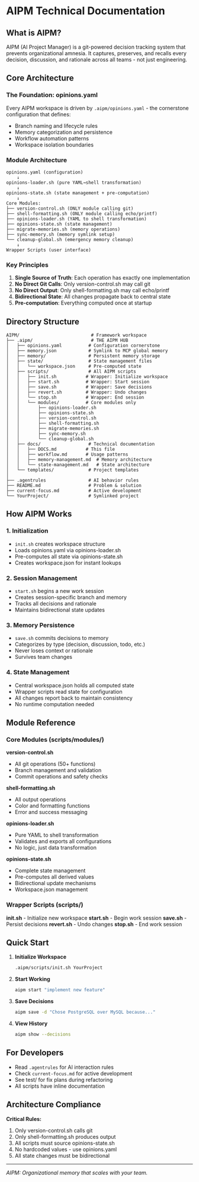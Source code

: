 # AIPM Technical Documentation

## What is AIPM?

AIPM (AI Project Manager) is a git-powered decision tracking system that prevents organizational amnesia. It captures, preserves, and recalls every decision, discussion, and rationale across all teams - not just engineering.

## Core Architecture

### The Foundation: opinions.yaml

Every AIPM workspace is driven by `.aipm/opinions.yaml` - the cornerstone configuration that defines:
- Branch naming and lifecycle rules
- Memory categorization and persistence
- Workflow automation patterns
- Workspace isolation boundaries

### Module Architecture

```
opinions.yaml (configuration)
    ↓
opinions-loader.sh (pure YAML→shell transformation)
    ↓
opinions-state.sh (state management + pre-computation)
    ↓
Core Modules:
├── version-control.sh (ONLY module calling git)
├── shell-formatting.sh (ONLY module calling echo/printf)  
├── opinions-loader.sh (YAML to shell transformation)
├── opinions-state.sh (state management)
├── migrate-memories.sh (memory operations)
├── sync-memory.sh (memory symlink setup)
└── cleanup-global.sh (emergency memory cleanup)
    ↓
Wrapper Scripts (user interface)
```

### Key Principles

1. **Single Source of Truth**: Each operation has exactly one implementation
2. **No Direct Git Calls**: Only version-control.sh may call git
3. **No Direct Output**: Only shell-formatting.sh may call echo/printf
4. **Bidirectional State**: All changes propagate back to central state
5. **Pre-computation**: Everything computed once at startup

## Directory Structure

```
AIPM/                           # Framework workspace
├── .aipm/                      # THE AIPM HUB
│   ├── opinions.yaml          # Configuration cornerstone
│   ├── memory.json            # Symlink to MCP global memory
│   ├── memory/                # Persistent memory storage
│   ├── state/                 # State management files
│   │   └── workspace.json     # Pre-computed state
│   ├── scripts/               # All AIPM scripts
│   │   ├── init.sh           # Wrapper: Initialize workspace
│   │   ├── start.sh          # Wrapper: Start session
│   │   ├── save.sh           # Wrapper: Save decisions
│   │   ├── revert.sh         # Wrapper: Undo changes
│   │   └── stop.sh           # Wrapper: End session
│   │   └── modules/          # Core modules only
│   │       ├── opinions-loader.sh
│   │       ├── opinions-state.sh
│   │       ├── version-control.sh
│   │       ├── shell-formatting.sh
│   │       ├── migrate-memories.sh
│   │       ├── sync-memory.sh
│   │       └── cleanup-global.sh
│   ├── docs/                  # Technical documentation
│   │   ├── DOCS.md           # This file
│   │   ├── workflow.md       # Usage patterns
│   │   ├── memory-management.md  # Memory architecture
│   │   └── state-management.md   # State architecture
│   └── templates/             # Project templates
│
├── .agentrules                # AI behavior rules
├── README.md                  # Problem & solution
├── current-focus.md           # Active development
└── YourProject/               # Symlinked project
```

## How AIPM Works

### 1. Initialization
- `init.sh` creates workspace structure
- Loads opinions.yaml via opinions-loader.sh
- Pre-computes all state via opinions-state.sh
- Creates workspace.json for instant lookups

### 2. Session Management
- `start.sh` begins a new work session
- Creates session-specific branch and memory
- Tracks all decisions and rationale
- Maintains bidirectional state updates

### 3. Memory Persistence
- `save.sh` commits decisions to memory
- Categorizes by type (decision, discussion, todo, etc.)
- Never loses context or rationale
- Survives team changes

### 4. State Management
- Central workspace.json holds all computed state
- Wrapper scripts read state for configuration
- All changes report back to maintain consistency
- No runtime computation needed

## Module Reference

### Core Modules (scripts/modules/)

**version-control.sh**
- All git operations (50+ functions)
- Branch management and validation
- Commit operations and safety checks

**shell-formatting.sh**
- All output operations
- Color and formatting functions
- Error and success messaging

**opinions-loader.sh**
- Pure YAML to shell transformation
- Validates and exports all configurations
- No logic, just data transformation

**opinions-state.sh**
- Complete state management
- Pre-computes all derived values
- Bidirectional update mechanisms
- Workspace.json management

### Wrapper Scripts (scripts/)

**init.sh** - Initialize new workspace
**start.sh** - Begin work session
**save.sh** - Persist decisions
**revert.sh** - Undo changes
**stop.sh** - End work session

## Quick Start

1. **Initialize Workspace**
   ```bash
   .aipm/scripts/init.sh YourProject
   ```

2. **Start Working**
   ```bash
   aipm start "implement new feature"
   ```

3. **Save Decisions**
   ```bash
   aipm save -d "Chose PostgreSQL over MySQL because..."
   ```

4. **View History**
   ```bash
   aipm show --decisions
   ```

## For Developers

- Read `.agentrules` for AI interaction rules
- Check `current-focus.md` for active development
- See test/ for fix plans during refactoring
- All scripts have inline documentation

## Architecture Compliance

**Critical Rules:**
1. Only version-control.sh calls git
2. Only shell-formatting.sh produces output
3. All scripts must source opinions-state.sh
4. No hardcoded values - use opinions.yaml
5. All state changes must be bidirectional

---

*AIPM: Organizational memory that scales with your team.*